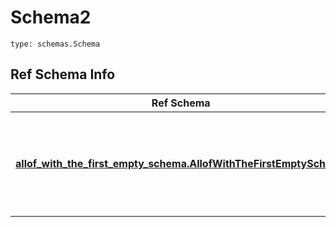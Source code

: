 # Schema2
```
type: schemas.Schema
```

## Ref Schema Info
Ref Schema | Input Type | Output Type
---------- | ---------- | -----------
[**allof_with_the_first_empty_schema.AllofWithTheFirstEmptySchema**](../../../../../../components/schema/allof_with_the_first_empty_schema.md) | dict, schemas.immutabledict, str, datetime.date, datetime.datetime, uuid.UUID, int, float, bool, None, list, tuple, bytes, io.FileIO, io.BufferedReader | schemas.immutabledict, str, float, int, bool, None, tuple, bytes, io.FileIO
